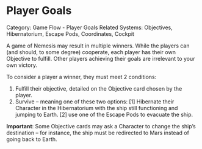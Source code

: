 # Player Goals

Category: Game Flow - Player Goals
Related Systems: Objectives, Hibernatorium, Escape Pods, Coordinates, Cockpit

A game of Nemesis may result in multiple winners. While the players can (and should, to some degree) cooperate, each player has their own Objective to fulfill. Other players achieving their goals are irrelevant to your own victory.

To consider a player a winner, they must meet 2 conditions:

1. Fulfill their objective, detailed on the Objective card chosen by the player.
2. Survive – meaning one of these two options:
   [1] Hibernate their Character in the Hibernatorium with the ship still functioning and jumping to Earth.
   [2] use one of the Escape Pods to evacuate the ship.

**Important**: Some Objective cards may ask a Character to change the ship’s destination – for instance, the ship must be redirected to Mars instead of going back to Earth.
